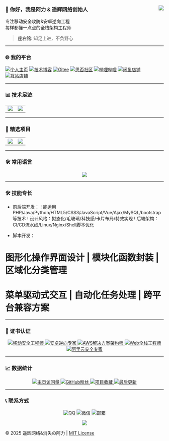 ### 👋 你好，我是阿力 & 遥辉网络创始人<a href="https://github.com/Ktz-ali/"><img align="right" src="https://komarev.com/ghpvc/?username=Ktz-ali&label=访问量&color=blue&style=flat"></a>

专注移动安全攻防&安卓逆向工程  
每样都懂一点点的全栈架构工程师  

> **座右铭**: 知足上进，不负野心  

---

### 🌐 我的平台  
[![个人主页](https://img.shields.io/badge/个人主页-ktzali.cn-2CA5E0?logo=homeassistant&logoColor=white)](http://www.ktzali.cn)
[![技术博客](https://img.shields.io/badge/技术博客-94ali.top-FF5722?logo=blogger&logoColor=white)](http://www.94ali.top)
[![Gitee](https://img.shields.io/badge/Gitee-Ktz--ali-C71D23?logo=gitee&logoColor=white)](https://gitee.com/Ktz-ali)
[![思否社区](https://img.shields.io/badge/思否社区-ktz_ali-39B95C?logo=segmentfault&logoColor=white)](https://segmentfault.com/u/ktz_ali)
[![哔哩哔哩](https://img.shields.io/badge/哔哩哔哩-消失的阿力-00A1D6?logo=bilibili&logoColor=white)](https://b23.tv/7QqLgsC)
[![闲鱼店铺](https://img.shields.io/badge/闲鱼店铺-阿力-FF9900?logo=xing&logoColor=white)](https://m.tb.cn/h.hLTEti9?tk=qYpN4TwJPn0)
[![互站店铺](https://img.shields.io/badge/互站店铺-遥辉程序-FF0036?logo=shopify&logoColor=white)](https://www.huzhan.com/ishop53338)

---

### 📊 技术足迹
<table align="center">
    <tr>
        <td align="center">
          <picture>
            <img src="https://github-readme-stats.vercel.app/api?hide_border=true&locale=cn&username=Ktz-ali&show_icons=true&include_all_commits=true&theme=radical">
          </picture>
        </td>
        <td align="center">
          <picture>
            <img src="https://github-readme-stats.vercel.app/api/top-langs/?hide_border=true&locale=cn&username=Ktz-ali&layout=compact&langs_count=12&theme=radical">
          </picture>
        </td>
    </tr>
</table>

---

### 🚀 精选项目
<table align="center">
    <tr>
        <td align="center">
          <a href="https://github.com/Ktz-ali/AliGit">
            <img src="https://github-readme-stats.vercel.app/api/pin/?hide_border=true&username=Ktz-ali&repo=AliGit&show_owner=true&theme=merko">
          </a>
        </td>
        <td align="center">
          <a href="https://github.com/Ktz-ali/AliSpace">
            <img src="https://github-readme-stats.vercel.app/api/pin/?hide_border=true&username=Ktz-ali&repo=AliSpace&show_owner=true&theme=merko">
          </a>
        </td>
    </tr>
</table>

---

### 🛠️ 常用语言
<p align="center">
  <img src="https://skillicons.dev/icons?i=java,bash,py,php,html,css,javascript,vue,nodejs,mysql,redis,git,github,linux,docker,nginx&theme=dark&perline=8" />
</p>

---

### 🛠️ 技能专长

+ 前后端开发：
! 能运用PHP/Java/Python/HTML5/CSS3/JavaScript/Vue/Ajax/MySQL/bootstrap等技术
! 设计风格：拟态化/毛玻璃/科技感/卡片布局/特效实现
! 后端架构：CI/CD流水线/Linux/Nginx/Shell脚本优化

+ 脚本开发：
# 图形化操作界面设计 | 模块化函数封装 | 区域化分类管理
# 菜单驱动式交互 | 自动化任务处理 | 跨平台兼容方案


---

### 📜 证书认证
<p align="center">
  <a href="#">
    <img src="https://img.shields.io/badge/移动安全工程师-高级-4CAF50?logo=android" alt="移动安全工程师">
  </a>
  <a href="#">
    <img src="https://img.shields.io/badge/安卓逆向专家-认证-9C27B0?logo=androidstudio" alt="安卓逆向专家">
  </a>
  <a href="#">
    <img src="https://img.shields.io/badge/AWS架构师-Associate-FF9900?logo=amazonaws" alt="AWS解决方案架构师">
  </a>
  <a href="#">
    <img src="https://img.shields.io/badge/全栈工程师-TCA-3C78D8?logo=tencentqq" alt="Web全栈工程师">
  </a>
  <a href="#">
    <img src="https://img.shields.io/badge/云安全专家-ACE-FF6A00?logo=alibabacloud" alt="阿里云安全专家">
  </a>
</p>

---

### 📈 数据统计
<p align="center">
  <!-- 主页统计 -->
  <a href="http://www.ktzali.cn">
    <img src="https://img.shields.io/badge/dynamic/json?label=主页访问&query=value&url=https://api.countapi.xyz/hit/ktzali.cn/total&color=blue&logo=googleanalytics" alt="主页访问量">
  </a>
  
  <!-- GitHub 统计 -->
  <a href="https://github.com/Ktz-ali">
    <img src="https://img.shields.io/github/followers/Ktz-ali?label=GitHub粉丝&logo=github&color=181717" alt="GitHub粉丝">
  </a>
  <a href="https://github.com/Ktz-ali?tab=repositories">
    <img src="https://img.shields.io/github/stars/Ktz-ali?label=项目收藏&logo=github" alt="项目收藏">
  </a>
  <a href="https://github.com/Ktz-ali">
    <img src="https://img.shields.io/github/last-commit/Ktz-ali/Ktz-ali?label=最后更新&logo=github" alt="最后更新">
  </a>
</p>

---

### 📞 联系方式
<p align="center">
  <a href="https://qm.qq.com/q/DBDjD6OcIS">
    <img src="https://img.shields.io/badge/QQ-1728031575-12B7F5?logo=tencentqq" alt="QQ">
  </a>
  <a href="#">
    <img src="https://img.shields.io/badge/微信-Ali01021123-07C160?logo=wechat" alt="微信">
  </a>
  <a href="mailto:xywlxyh@vip.qq.com">
    <img src="https://img.shields.io/badge/邮箱-xywlxyh@vip.qq.com-EA4335?logo=gmail" alt="邮箱">
  </a>
</p>

<div align="center">
  <img src="https://capsule-render.vercel.app/api?type=waving&color=gradient&height=60&section=footer" />
</div>

© 2025 遥辉网络&消失の阿力 | [MIT License](LICENSE)